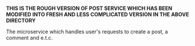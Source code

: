 **THIS IS THE ROUGH VERSION OF POST SERVICE WHICH HAS BEEN MODIFIED INTO FRESH AND LESS COMPLICATED VERSION IN THE ABOVE DIRECTORY**

The microservice which handles user's requests to create a post, a comment and e.t.c.